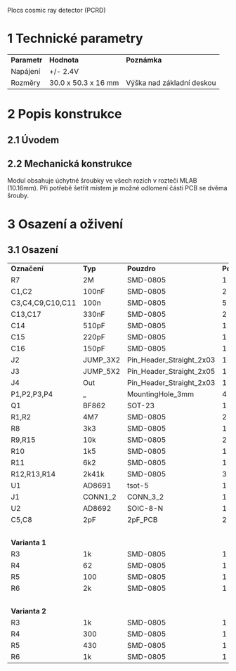 Plocs cosmic ray detector (PCRD)

1 Technické parametry
=====================

|              |                     |                           |
|--------------|---------------------|---------------------------|
| **Parametr** | **Hodnota**         | **Poznámka**              |
| Napájení     | +/- 2.4V            |                           |
| Rozměry      | 30.0 x 50.3 x 16 mm | Výška nad základní deskou |

2 Popis konstrukce
==================

2.1 Úvodem
----------

2.2 Mechanická konstrukce
-------------------------

Modul obsahuje úchytné šroubky ve všech rozích v rozteči MLAB (10.16mm). Při potřebě šetřit místem je možné odlomení části PCB se dvěma šrouby.

3 Osazení a oživení
===================

3.1 Osazení
-----------

|                  |           |                             |           |
|------------------|-----------|-----------------------------|-----------|
| **Označení**     | **Typ**   | **Pouzdro**                 | **Počet** |
| R7               | 2M        | SMD-0805                    | 1         |
| C1,C2            | 100nF     | SMD-0805                    | 2         |
| C3,C4,C9,C10,C11 | 100n      | SMD-0805                    | 5         |
| C13,C17          | 330nF     | SMD-0805                    | 2         |
| C14              | 510pF     | SMD-0805                    | 1         |
| C15              | 220pF     | SMD-0805                    | 1         |
| C16              | 150pF     | SMD-0805                    | 1         |
| J2               | JUMP\_3X2 | Pin\_Header\_Straight\_2x03 | 1         |
| J3               | JUMP\_5X2 | Pin\_Header\_Straight\_2x05 | 1         |
| J4               | Out       | Pin\_Header\_Straight\_2x03 | 1         |
| P1,P2,P3,P4      | \_        | MountingHole\_3mm           | 4         |
| Q1               | BF862     | SOT-23                      | 1         |
| R1,R2            | 4M7       | SMD-0805                    | 2         |
| R8               | 3k3       | SMD-0805                    | 1         |
| R9,R15           | 10k       | SMD-0805                    | 2         |
| R10              | 1k5       | SMD-0805                    | 1         |
| R11              | 6k2       | SMD-0805                    | 1         |
| R12,R13,R14      | 2k41k     | SMD-0805                    | 3         |
| U1               | AD8691    | tsot-5                      | 1         |
| J1               | CONN1\_2  | CONN\_3\_2                  | 1         |
| U2               | AD8692    | SOIC-8-N                    | 1         |
| C5,C8            | 2pF       | 2pF\_PCB                    | 2         |
|                  |           |                             |           |
| **Varianta 1**   |           |                             |           |
| R3               | 1k        | SMD-0805                    | 1         |
| R4               | 62        | SMD-0805                    | 1         |
| R5               | 100       | SMD-0805                    | 1         |
| R6               | 2k        | SMD-0805                    | 1         |
|                  |           |                             |           |
| **Varianta 2**   |           |                             |           |
| R3               | 1k        | SMD-0805                    | 1         |
| R4               | 300       | SMD-0805                    | 1         |
| R5               | 430       | SMD-0805                    | 1         |
| R6               | 1k        | SMD-0805                    | 1         |



